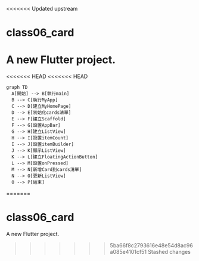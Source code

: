<<<<<<< Updated upstream
# class06_card

A new Flutter project.
=======
<<<<<<< HEAD
<<<<<<< HEAD
```mermaid
graph TD
  A[開始] --> B[執行main]
  B --> C[執行MyApp]
  C --> D[建立MyHomePage]
  D --> E[初始化cards清單]
  E --> F[建立Scaffold]
  F --> G[設置AppBar]
  G --> H[建立ListView]
  H --> I[設置itemCount]
  I --> J[設置itemBuilder]
  J --> K[顯示ListView]
  K --> L[建立FloatingActionButton]
  L --> M[設置onPressed]
  M --> N[新增Card到cards清單]
  N --> O[更新ListView]
  O --> P[結束]

  ```
=======
# class06_card

A new Flutter project.
>>>>>>> 5ba66f8c2793616e48e54d8ac96a085e4101cf51
>>>>>>> Stashed changes
